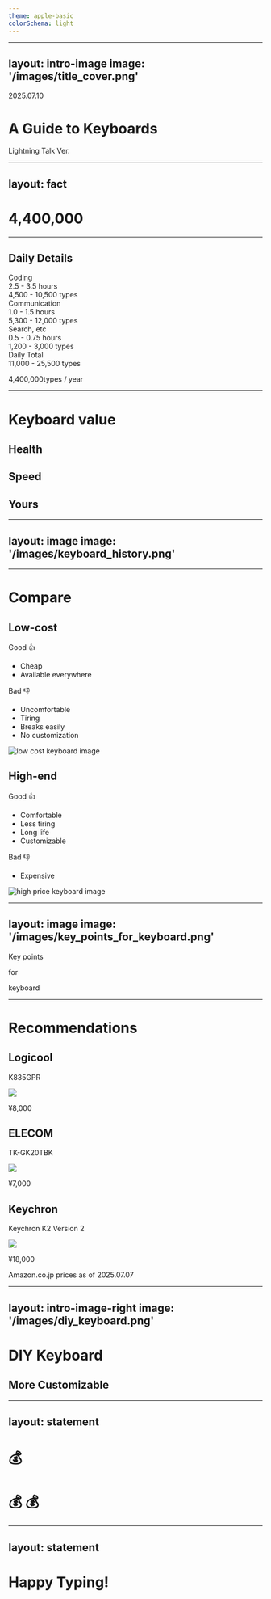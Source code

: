```yaml
---
theme: apple-basic
colorSchema: light
---
```


---
layout: intro-image
image: '/images/title_cover.png'
---

<div class="absolute top-10">
  <span class="font-700">
    2025.07.10
  </span>
</div>

<div class="absolute bottom-10">
  <h1>A Guide to Keyboards</h1>
  <p>Lightning Talk Ver.</p>
</div>

---
layout: fact
---

# 4,400,000

<!--
440万  
-->
---

<div class="my-10" v-click>
  <h2 class="mb-2 text-center">Daily Details</h2>
  <div class="flex justify-center">
    <div class="w-fit">
      <div class="grid grid-cols-3 gap-2 pb-2">
        <div class="px-4 py-2 font-semibold">Coding</div>
        <div class="px-4 py-2 text-right">
          <span class="text-xl font-bold">2.5</span>
          <span class="mx-1">-</span>
          <span class="text-xl font-bold">3.5</span>
          <span class="ml-1 text-sm text-gray-400">hours</span>
        </div>
        <div class="px-4 py-2 text-right">
          <span class="text-xl font-bold">4,500</span>
          <span class="mx-1">-</span>
          <span class="text-xl font-bold">10,500</span>
          <span class="ml-1 text-sm text-gray-400">types</span>
        </div>
      </div>
      <div class="grid grid-cols-3 gap-2 pb-2">
        <div class="px-4 py-2 font-semibold">Communication</div>
        <div class="px-4 py-2 text-right">
          <span class="text-xl font-bold">1.0</span>
          <span class="mx-1">-</span>
          <span class="text-xl font-bold">1.5</span>
          <span class="ml-1 text-sm text-gray-400">hours</span>
        </div>
        <div class="px-4 py-2 text-right">
          <span class="text-xl font-bold">5,300</span>
          <span class="mx-1">-</span>
          <span class="text-xl font-bold">12,000</span>
          <span class="ml-1 text-sm text-gray-400">types</span>
        </div>
      </div>
      <div class="grid grid-cols-3 gap-2 pb-2">
        <div class="px-4 py-2 font-semibold">Search, etc</div>
        <div class="px-4 py-2 text-right">
          <span class="text-xl font-bold">0.5</span>
          <span class="mx-1">-</span>
          <span class="text-xl font-bold">0.75</span>
          <span class="ml-1 text-sm text-gray-400">hours</span>
        </div>
        <div class="px-4 py-2 text-right">
          <span class="text-xl font-bold">1,200</span>
          <span class="mx-1">-</span>
          <span class="text-xl font-bold">3,000</span>
          <span class="ml-1 text-sm text-gray-400">types</span>
        </div>
      </div>
      <div class="grid grid-cols-3 gap-2 border-t pt-2">
        <div class="px-4 py-2 font-semibold">Daily Total</div>
        <div class="col-span-2 px-4 py-2 text-right">
          <span class="text-xl font-bold">11,000</span>
          <span class="mx-1">-</span>
          <span class="text-xl font-bold">25,500</span>
          <span class="ml-1 text-sm text-gray-400">types</span>
        </div>
      </div>
    </div>
  </div>
</div>

<div class="text-center">
  <p class="text-5xl font-bold">4,400,000<span class="ml-1 text-2xl text-gray-400">types / year</span></p>
</div>

<!--
エンジニアが1年間で入力するキーボードのタイプ数（推定）

1日の詳細  
1万1千〜2万5千くらいタイプしている  
-->
--- 

# Keyboard value

<div class="flex justify-center items-center mt-32">
  <div class="grid grid-cols-3 gap-24">
    <div class="flex items-center justify-center text-center bg-zinc-200 rounded-full aspect-square">
      <h2 class="mx-12">Health</h2>
    </div>
    <div class="flex items-center justify-center text-center bg-zinc-200 rounded-full aspect-square">
      <h2 class="mx-12">Speed</h2>
    </div>
    <div class="flex items-center justify-center text-center bg-zinc-200 rounded-full aspect-square">
      <h2 class="mx-12">Yours</h2>
    </div>
  </div>
</div>

<!--
キーボードの効果
- 健康
- 入力スピード
- 自分専用
-->
---
layout: image
image: '/images/keyboard_history.png'
---

---

# Compare

<div class="grid grid-cols-2 gap-32">
  <div>
    <h2 class="text-center">Low-cost</h2>
    <div class="grid grid-cols-2 gap-4" v-click>
      <div class="text-emerald-700">
        <p>Good 👍</p>
        <ul>
          <li>Cheap</li>
          <li>Available everywhere</li>
        </ul>
      </div>
      <div class="text-red-700">
        <p>Bad 👎</p>
        <ul>
          <li>Uncomfortable</li>
          <li>Tiring</li>
          <li>Breaks easily</li>
          <li>No customization</li>
        </ul>
      </div>
    </div>
    <img src="images/low_cost_keyboard.png" alt="low cost keyboard image">
  </div>
  <div>
    <h2 class="text-center">High-end</h2>
    <div class="grid grid-cols-2 gap-4" v-click>
      <div class="text-emerald-700">
        <p>Good 👍</p>
        <ul>
          <li>Comfortable</li>
          <li>Less tiring</li>
          <li>Long life</li>
          <li>Customizable</li>
        </ul>
      </div>
      <div class="text-red-700">
        <p>Bad 👎</p>
        <ul>
          <li>Expensive</li>
        </ul>
      </div>
    </div>
    <img src="images/high_end_keyboard.png" alt="high price keyboard image">
  </div>
</div>

<!--
低価格キーボードと高級キーボードの比較  
Amazonで売っている一番安そうなキーボードと一番高そうなキーボードをピックアップ  
**低価格キーボード**
| Good | Bad |
| --- | --- |
| 安い | 快適でない |
| 入手しやすい | 疲れる |
| | 壊れやすい |
| | カスタマイズできない |

**高級キーボード**
| Good | Bad |
| --- | --- |
| 快適 | 高い |
| 疲れにくい | |
| 長持ち | |
| カスタマイズ可 | |
-->

---
layout: image
image: '/images/key_points_for_keyboard.png'
---

<div class="w-full h-full bg-zinc-700/60 backdrop-blur-sm fixed top-0 inset-0 flex flex-col justify-center items-center space-y-0" v-click>
  <p class="text-5xl text-zinc-100 text-shadow-lg leading-tight">Key points</p>
  <p class="text-2xl text-zinc-100 text-shadow-lg leading-tight">for</p>
  <p class="text-5xl text-zinc-100 text-shadow-lg leading-tight">keyboard</p>
</div>

<!--
- キースイッチの種類
- キーストローク
- アクチュエーションポイント
- キーキャップの素材
- キーキャップの形状
- スタビライザー
- ビルドクオリティ（筐体の剛性）
- 防水性
- 防塵性
- 耐久性
- キー配列
- テンキー有無
- コンパクトサイズ
- エルゴノミクス
- バックライト
- RGBライティング
- マクロ
- プログラマブルキー
- メディアコントロールキー
- Nキーロールオーバー
- アンチゴースト
- 着脱式
- 編組ケーブル
- USBパススルー
- ハブ機能  
- 有線／無線
- OS・デバイス互換性
- パームレストの有無
- 静音性
- 打鍵音 
- カスタムファームウェア
- デザイン
- 重量
-->

---

# Recommendations

<div class="grid grid-cols-3 gap-4 p-4">
  <div class="text-center">
    <h2>Logicool</h2>
    <p>K835GPR</p>
    <img class="mt-8 -rotate-15" src="images/recommend_logicool.png">
    <p class="text-gray-400">¥8,000</p>
  </div>
  <div class="text-center">
    <h2>ELECOM</h2>
    <p>TK-GK20TBK</p>
    <img class="mt-8 -rotate-15" src="images/recommend_elecom.png">
    <p class="text-gray-400">¥7,000</p>
  </div>
  <div class="text-center">
    <h2>Keychron</h2>
    <p>Keychron K2 Version 2</p>
    <img class="mt-8 -rotate-15" src="images/recommend_keychron.png">
    <p class="text-gray-400">¥18,000</p>
  </div>
</div>

<div class="absolute bottom-0 right-4">
  <p class="text-xs text-gray-400">Amazon.co.jp prices as of 2025.07.07</p>
</div>

<!--
入門におすすめなキーボードピックアップ
-->
---
layout: intro-image-right
image: '/images/diy_keyboard.png'
---

# DIY Keyboard
## More Customizable

<!--
自作キーボードで更なるカスタマイズ性を
-->

---
layout: statement
---

# 💰 
# 💰 💰  
---
layout: statement
---

# Happy Typing!
